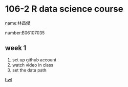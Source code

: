 
# 106-2 R data science course

name:林昌傑

number:B06107035
## week 1
  1. set up github account
  2. watch video in class
  3. set the data path 


[hwl](https://jerry882612.github.io/Jerry882612/Week1/hw1.html)
